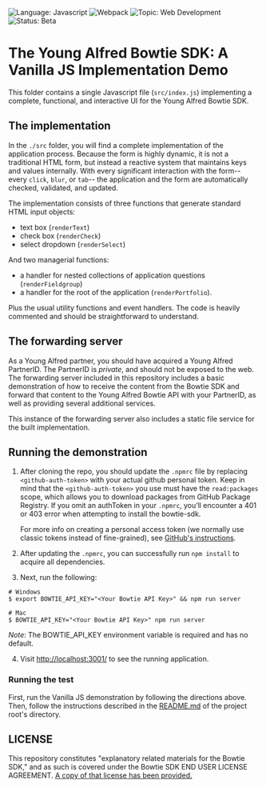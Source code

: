 ![Language: Javascript](https://img.shields.io/badge/JavaScript-323330?style=for-the-badge&logo=javascript&logoColor=F7DF1E)
![Webpack](https://img.shields.io/badge/Webpack-8DD6F9?style=for-the-badge&logo=Webpack&logoColor=white)
![Topic: Web Development](https://img.shields.io/badge/topic-Web_Development-green.svg)
![Status: Beta](https://img.shields.io/badge/status-Beta-yellow.svg)

# The Young Alfred Bowtie SDK: A Vanilla JS Implementation Demo

This folder contains a single Javascript file (`src/index.js`) implementing a complete, functional, and interactive UI for the Young
Alfred Bowtie SDK.

## The implementation

In the `./src` folder, you will find a complete implementation of the
application process. Because the form is highly dynamic, it is not a
traditional HTML form, but instead a reactive system that maintains keys
and values internally. With every significant interaction with the
form-- every `click`, `blur`, or `tab`-- the application and the form
are automatically checked, validated, and updated.

The implementation consists of three functions that generate standard HTML
input objects:

- text box (`renderText`)
- check box (`renderCheck`)
- select dropdown (`renderSelect`)

And two managerial functions:

- a handler for nested collections of application questions (`renderFieldgroup`)
- a handler for the root of the application (`renderPortfolio`).

Plus the usual utility functions and event handlers. The code is
heavily commented and should be straightforward to understand.

## The forwarding server

As a Young Alfred partner, you should have acquired a Young Alfred
PartnerID. The PartnerID is _private_, and should not be exposed to the
web. The forwarding server included in this repository includes a basic
demonstration of how to receive the content from the Bowtie SDK and
forward that content to the Young Alfred Bowtie API with your
PartnerID, as well as providing several additional services.

This instance of the forwarding server also includes a static file
service for the built implementation.

## Running the demonstration

1. After cloning the repo, you should update the `.npmrc` file by replacing
   `<github-auth-token>` with your actual github personal token. Keep in mind
   that the `<github-auth-token>` you use must have the `read:packages` scope,
   which allows you to download packages from GitHub Package Registry. If
   you omit an authToken in your `.npmrc`, you’ll encounter a 401 or 403 error
   when attempting to install the bowtie-sdk.

   For more info on creating a personal access token (we normally use classic
   tokens instead of fine-grained), see [GitHub's instructions](https://docs.github.com/en/authentication/keeping-your-account-and-data-secure/managing-your-personal-access-tokens#creating-a-personal-access-token-classic).

2. After updating the `.npmrc`, you can successfully run `npm install` to acquire all
   dependencies.

3. Next, run the following:

```shellsession
# Windows
$ export BOWTIE_API_KEY="<Your Bowtie API Key>" && npm run server

# Mac
$ BOWTIE_API_KEY="<Your Bowtie API Key>" npm run server
```

_Note_: The BOWTIE_API_KEY environment variable is required and has no default.

4. Visit [http://localhost:3001/](http://localhost:3001/) to see the running application.

### Running the test

First, run the Vanilla JS demonstration by following the directions above.
Then, follow the instructions described in the [README.md](../README.md#running-the-test) of the project root's directory.

## LICENSE

This repository constitutes "explanatory related materials for the
Bowtie SDK," and as such is covered under the Bowtie SDK END USER
LICENSE AGREEMENT. [A copy of that license has been provided.](./LICENSE.md)
